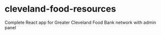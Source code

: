 # cleveland-food-resources
Complete React app for Greater Cleveland Food Bank network with admin panel
